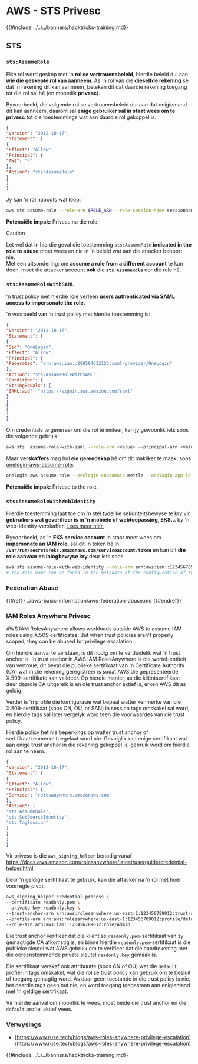 # AWS - STS Privesc

{{#include ../../../banners/hacktricks-training.md}}

## STS

### `sts:AssumeRole`

Elke rol word geskep met 'n **rol se vertrouensbeleid**, hierdie beleid dui aan **wie die geskepte rol kan aanneem**. As 'n rol van die **dieselfde rekening** sê dat 'n rekening dit kan aanneem, beteken dit dat daardie rekening toegang tot die rol sal hê (en moontlik **privesc**).

Byvoorbeeld, die volgende rol se vertrouensbeleid dui aan dat enigiemand dit kan aanneem, daarom sal **enige gebruiker sal in staat wees om te privesc** tot die toestemmings wat aan daardie rol gekoppel is.
```json
{
"Version": "2012-10-17",
"Statement": [
{
"Effect": "Allow",
"Principal": {
"AWS": "*"
},
"Action": "sts:AssumeRole"
}
]
}
```
Jy kan 'n rol naboots wat loop:
```bash
aws sts assume-role --role-arn $ROLE_ARN --role-session-name sessionname
```
**Potensiële impak:** Privesc na die role.

> [!CAUTION]
> Let wel dat in hierdie geval die toestemming `sts:AssumeRole` **indicated in the role to abuse** moet wees en nie in 'n beleid wat aan die attacker behoort nie.\
> Met een uitsondering: om **assume a role from a different account** te kan doen, moet die attacker account **ook** die **`sts:AssumeRole`** oor die role hê.


### `sts:AssumeRoleWithSAML`

'n trust policy met hierdie role verleen **users authenticated via SAML access to impersonate the role.**

'n voorbeeld van 'n trust policy met hierdie toestemming is:
```json
{
"Version": "2012-10-17",
"Statement": [
{
"Sid": "OneLogin",
"Effect": "Allow",
"Principal": {
"Federated": "arn:aws:iam::290594632123:saml-provider/OneLogin"
},
"Action": "sts:AssumeRoleWithSAML",
"Condition": {
"StringEquals": {
"SAML:aud": "https://signin.aws.amazon.com/saml"
}
}
}
]
}
```
Om credentials te genereer om die rol te imiteer, kan jy gewoonlik iets soos die volgende gebruik:
```bash
aws sts  assume-role-with-saml --role-arn <value> --principal-arn <value>
```
Maar **verskaffers** mag hul **eie gereedskap** hê om dit makliker te maak, soos [onelogin-aws-assume-role](https://github.com/onelogin/onelogin-python-aws-assume-role):
```bash
onelogin-aws-assume-role --onelogin-subdomain mettle --onelogin-app-id 283740 --aws-region eu-west-1 -z 3600
```
**Potensiële impak:** Privesc to the role.

### `sts:AssumeRoleWithWebIdentity`

Hierdie toestemming laat toe om 'n stel tydelike sekuriteitsbewyse te kry vir **gebruikers wat geverifieer is in 'n mobiele of webtoepassing, EKS...** by 'n web-identity-verskaffer. [Lees meer hier.](https://docs.aws.amazon.com/STS/latest/APIReference/API_AssumeRoleWithWebIdentity.html)

Byvoorbeeld, as 'n **EKS service account** in staat moet wees om **impersonate an IAM role**, sal dit 'n token hê in **`/var/run/secrets/eks.amazonaws.com/serviceaccount/token`** en kan dit **die role aanvaar en inlogbewyse kry** deur iets soos:
```bash
aws sts assume-role-with-web-identity --role-arn arn:aws:iam::123456789098:role/<role_name> --role-session-name something --web-identity-token file:///var/run/secrets/eks.amazonaws.com/serviceaccount/token
# The role name can be found in the metadata of the configuration of the pod
```
### Federation Abuse

{{#ref}}
../aws-basic-information/aws-federation-abuse.md
{{#endref}}

### IAM Roles Anywhere Privesc

AWS IAM RolesAnywhere allows workloads outside AWS to assume IAM roles using X.509 certificates. But when trust policies aren't properly scoped, they can be abused for privilege escalation.

Om hierdie aanval te verstaan, is dit nodig om te verduidelik wat 'n trust anchor is. 'n trust anchor in AWS IAM RolesAnywhere is die wortel-entiteit van vertroue; dit bevat die publieke sertifikaat van 'n Certificate Authority (CA) wat in die rekening geregistreer is sodat AWS die gepresenteerde X.509-sertifikate kan valideer. Op hierdie manier, as die kliëntsertifikaat deur daardie CA uitgereik is en die trust anchor aktief is, erken AWS dit as geldig.

Verder is 'n profile die konfigurasie wat bepaal watter kenmerke van die X.509-sertifikaat (soos CN, OU, or SAN) in session tags omskakel sal word, en hierdie tags sal later vergelyk word teen die voorwaardes van die trust policy.

Hierdie policy het nie beperkings op watter trust anchor of sertifikaatkenmerke toegelaat word nie. Gevolglik kan enige sertifikaat wat aan enige trust anchor in die rekening gekoppel is, gebruik word om hierdie rol aan te neem.
```json
{
"Version": "2012-10-17",
"Statement": [
{
"Effect": "Allow",
"Principal": {
"Service": "rolesanywhere.amazonaws.com"
},
"Action": [
"sts:AssumeRole",
"sts:SetSourceIdentity",
"sts:TagSession"
]
}
]
}

```
Vir privesc is die `aws_signing_helper` benodig vanaf https://docs.aws.amazon.com/rolesanywhere/latest/userguide/credential-helper.html

Deur 'n geldige sertifikaat te gebruik, kan die attacker na 'n rol met hoër voorregte pivot.
```bash
aws_signing_helper credential-process \
--certificate readonly.pem \
--private-key readonly.key \
--trust-anchor-arn arn:aws:rolesanywhere:us-east-1:123456789012:trust-anchor/ta-id \
--profile-arn arn:aws:rolesanywhere:us-east-1:123456789012:profile/default \
--role-arn arn:aws:iam::123456789012:role/Admin
```
Die trust anchor verifieer dat die kliënt se `readonly.pem`-sertifikaat van sy gemagtigde CA afkomstig is, en binne hierdie `readonly.pem`-sertifikaat is die publieke sleutel wat AWS gebruik om te verifieer dat die handtekening met die ooreenstemmende private sleutel `readonly.key` gemaak is.

Die sertifikaat verskaf ook attribuutte (soos CN of OU) wat die `default` profiel in tags omskakel, wat die rol se trust policy kan gebruik om te besluit of toegang gemagtig word. As daar geen toestande in die trust policy is nie, het daardie tags geen nut nie, en word toegang toegestaan aan enigiemand met 'n geldige sertifikaat.

Vir hierdie aanval om moontlik te wees, moet beide die trust anchor en die `default` profiel aktief wees.

### Verwysings

- [https://www.ruse.tech/blogs/aws-roles-anywhere-privilege-escalation](https://www.ruse.tech/blogs/aws-roles-anywhere-privilege-escalation)

{{#include ../../../banners/hacktricks-training.md}}
